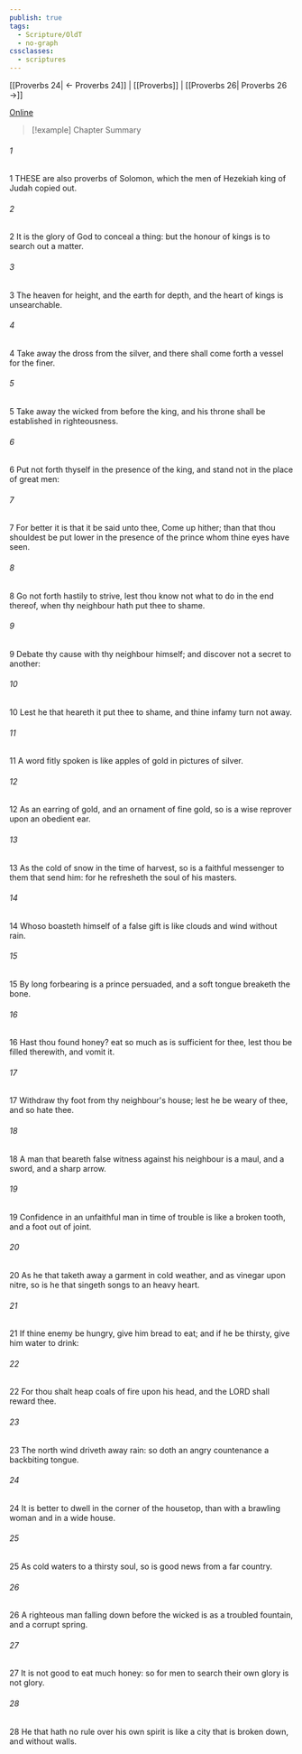 ```yaml
---
publish: true
tags:
  - Scripture/OldT
  - no-graph
cssclasses:
  - scriptures
---
```

[[Proverbs 24| ← Proverbs 24]] | [[Proverbs]] | [[Proverbs 26| Proverbs 26 →]]

[Online](https://churchofjesuschrist.org/study/scriptures/ot/prov/25?lang=eng)

>[!example] Chapter Summary
>
###### 1
1 THESE are also proverbs of Solomon, which the men of Hezekiah king of Judah copied out.
###### 2
2 It is the glory of God to conceal a thing: but the honour of kings is to search out a matter.
###### 3
3 The heaven for height, and the earth for depth, and the heart of kings is unsearchable.
###### 4
4 Take away the dross from the silver, and there shall come forth a vessel for the finer.
###### 5
5 Take away the wicked from before the king, and his throne shall be established in righteousness.
###### 6
6 Put not forth thyself in the presence of the king, and stand not in the place of great men:
###### 7
7 For better it is that it be said unto thee, Come up hither; than that thou shouldest be put lower in the presence of the prince whom thine eyes have seen.
###### 8
8 Go not forth hastily to strive, lest thou know not what to do in the end thereof, when thy neighbour hath put thee to shame.
###### 9
9 Debate thy cause with thy neighbour himself; and discover not a secret to another:
###### 10
10 Lest he that heareth it put thee to shame, and thine infamy turn not away.
###### 11
11 A word fitly spoken is like apples of gold in pictures of silver.
###### 12
12 As an earring of gold, and an ornament of fine gold, so is a wise reprover upon an obedient ear.
###### 13
13 As the cold of snow in the time of harvest, so is a faithful messenger to them that send him: for he refresheth the soul of his masters.
###### 14
14 Whoso boasteth himself of a false gift is like clouds and wind without rain.
###### 15
15 By long forbearing is a prince persuaded, and a soft tongue breaketh the bone.
###### 16
16 Hast thou found honey?  eat so much as is sufficient for thee, lest thou be filled therewith, and vomit it.
###### 17
17 Withdraw thy foot from thy neighbour's house; lest he be weary of thee, and so hate thee.
###### 18
18 A man that beareth false witness against his neighbour is a maul, and a sword, and a sharp arrow.
###### 19
19 Confidence in an unfaithful man in time of trouble is like a broken tooth, and a foot out of joint.
###### 20
20 As he that taketh away a garment in cold weather, and as vinegar upon nitre, so is he that singeth songs to an heavy heart.
###### 21
21 If thine enemy be hungry, give him bread to eat; and if he be thirsty, give him water to drink:
###### 22
22 For thou shalt heap coals of fire upon his head, and the LORD shall reward thee.
###### 23
23 The north wind driveth away rain: so doth an angry countenance a backbiting tongue.
###### 24
24 It is better to dwell in the corner of the housetop, than with a brawling woman and in a wide house.
###### 25
25 As cold waters to a thirsty soul, so is good news from a far country.
###### 26
26 A righteous man falling down before the wicked is as a troubled fountain, and a corrupt spring.
###### 27
27 It is not good to eat much honey: so for men to search their own glory is not glory.
###### 28
28 He that hath no rule over his own spirit is like a city that is broken down, and without walls.



